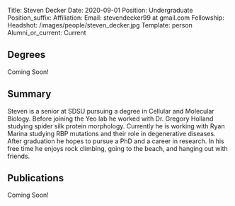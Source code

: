 Title: Steven Decker
Date: 2020-09-01
Position: Undergraduate
Position_suffix:
Affiliation:
Email: stevendecker99 at gmail.com
Fellowship:
Headshot: /images/people/steven_decker.jpg
Template: person
Alumni_or_current: Current
<!-- Status: draft -->

## Degrees
Coming Soon!

## Summary
Steven is a senior at SDSU pursuing a degree in Cellular and Molecular Biology. Before joining the Yeo lab he worked with Dr. Gregory Holland studying spider silk protein morphology. Currently he is working with Ryan Marina studying RBP mutations and their role in degenerative diseases. After graduation he hopes to pursue a PhD and a career in research. In his free time he enjoys rock climbing, going to the beach, and hanging out with friends.

## Publications
Coming Soon!
